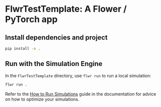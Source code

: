 # FlwrTestTemplate: A Flower / PyTorch app

## Install dependencies and project

```bash
pip install -e .
```

## Run with the Simulation Engine

In the `FlwrTestTemplate` directory, use `flwr run` to run a local simulation:

```bash
flwr run .
```

Refer to the [How to Run Simulations](https://flower.ai/docs/framework/how-to-run-simulations.html) guide in the documentation for advice on how to optimize your simulations.


